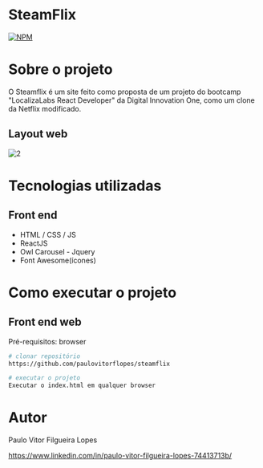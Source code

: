 # SteamFlix
[![NPM](https://img.shields.io/npm/l/react)](https://github.com/paulovitorflopes/steamflix/blob/master/LICENSE) 

# Sobre o projeto

O Steamflix é um site feito como proposta de um projeto do bootcamp "LocalizaLabs React Developer" da Digital Innovation One, como um clone da Netflix modificado.

## Layout web

![2](https://user-images.githubusercontent.com/39061341/129288761-fd631645-9b1c-420c-af02-d9ffc42e04b1.png)

# Tecnologias utilizadas

## Front end
- HTML / CSS / JS 
- ReactJS
- Owl Carousel - Jquery
- Font Awesome(ícones)

# Como executar o projeto

## Front end web
Pré-requisitos: browser

```bash
# clonar repositório
https://github.com/paulovitorflopes/steamflix

# executar o projeto
Executar o index.html em qualquer browser
```

# Autor

Paulo Vitor Filgueira Lopes

https://www.linkedin.com/in/paulo-vitor-filgueira-lopes-74413713b/
